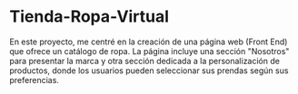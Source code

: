 # Tienda-Ropa-Virtual
En este proyecto, me centré en la creación de una página web (Front End) que ofrece un catálogo de ropa. La página incluye una sección "Nosotros" para presentar la marca y otra sección dedicada a la personalización de productos, donde los usuarios pueden seleccionar sus prendas según sus preferencias.

